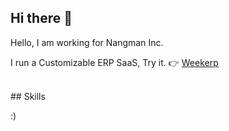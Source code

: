 ## Hi there 👋 
Hello, I am working for Nangman Inc.

I run a Customizable ERP SaaS, Try it. 👉 [Weekerp](https://www.weekerp.com/kr)

<br>
## Skills

:)
